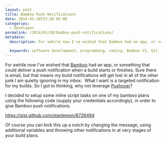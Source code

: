 ```yaml
---
layout: post
title: Bamboo Push Notifications
date: 2014-01-30T23:20-05:00
categories:
  - Developer
permalink: /2014/01/30/bamboo-push-notifications/
metadata:
  description: For awhile now I've wished that Bamboo had an app, or something that could deliver a push notification when a build starts or finishes.

  keywords: software development, programming, coding, Bamboo CI, Git
---
```

For awhile now I've wished that [Bamboo](http://atlassian.com/software/bamboo) had an app, or something that could deliver a push notification when a build starts or finishes. Sure there is email, but that means my build notifications will get lost in all of the other junk I am quietly ignoring in my inbox.  What I want is a targeted notification for my builds. So I got to thinking, why not leverage [Pushover](http://pushover.net)?

I decided to setup some inline script tasks on one of my bamboo plans using the following code (supply your credentials accordingly), in order to give Bamboo push notifications.

https://gist.github.com/stanlemon/8726494

Of course you can kick this up a notch by changing the message, using additional variables and throwing other notifications in at very stages of your build plans.
